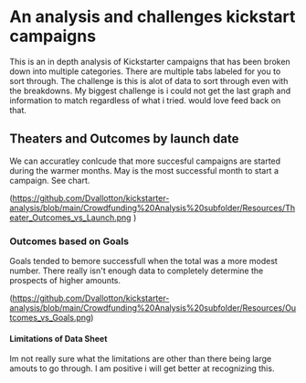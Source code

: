 # An analysis and challenges kickstart campaigns
This is an in depth analysis of Kickstarter campaigns that has been broken down into multiple categories. There are multiple tabs labeled for you to sort through. The challenge is this is alot of data to sort through even with the breakdowns. My biggest challenge is i could not get the last graph and information to match regardless of what i tried. would love feed back on that. 


## Theaters and Outcomes by launch date
We can accuratley conlcude that more succesful campaigns are started during the warmer months. May is the most successful month to start a campaign. See chart. 

(https://github.com/Dvallotton/kickstarter-analysis/blob/main/Crowdfunding%20Analysis%20subfolder/Resources/Theater_Outcomes_vs_Launch.png
)

### Outcomes based on Goals
Goals tended to bemore successfull when the total was a more modest number. There really isn't enough data to completely determine the prospects of higher amounts. 

(https://github.com/Dvallotton/kickstarter-analysis/blob/main/Crowdfunding%20Analysis%20subfolder/Resources/Outcomes_vs_Goals.png)

#### Limitations of Data Sheet
Im not really sure what the limitations are other than there being large amouts to go through. I am positive i will get better at recognizing this. 

